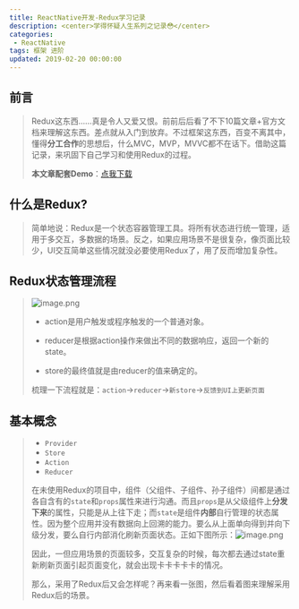```yaml
---
title: ReactNative开发-Redux学习记录
description: <center>学得怀疑人生系列之记录😳</center>
categories:
 - ReactNative
tags: 框架 进阶
updated: 2019-02-20 00:00:00
---
```


## 前言

> Redux这东西……真是令人又爱又恨。前前后后看了不下10篇文章+官方文档来理解这东西。差点就从入门到放弃。不过框架这东西，百变不离其中，懂得**分工合作**的思想后，什么MVC，MVP，MVVC都不在话下。借助这篇记录，来巩固下自己学习和使用Redux的过程。
>
> **本文章配套Demo**：[点我下载](<https://codeload.github.com/lyichao/ReduxDemo/zip/master>)

## 什么是Redux?

> 简单地说：Redux是一个状态容器管理工具。将所有状态进行统一管理，适用于多交互，多数据的场景。反之，如果应用场景不是很复杂，像页面比较少，UI交互简单这些情况就没必要使用Redux了，用了反而增加复杂性。

## Redux状态管理流程

> ![image.png](https://upload-images.jianshu.io/upload_images/8154981-6bc3c8cf8909d6f9.png?imageMogr2/auto-orient/strip%7CimageView2/2/w/1240)
>
> - action是用户触发或程序触发的一个普通对象。
>
> - reducer是根据action操作来做出不同的数据响应，返回一个新的state。
> - store的最终值就是由reducer的值来确定的。
>
> 梳理一下流程就是：`action`->`reducer`->`新store`->`反馈到UI上更新页面`

## 基本概念

> - `Provider`
> - `Store`
> - `Action`
> - `Reducer`
>
> 在未使用Redux的项目中，组件（父组件、子组件、孙子组件）间都是通过各自含有的`state`和`props`属性来进行沟通。而且`props`是从父级组件上**分发下来**的属性，只能是从上往下走；而`state`是组件**内部**自行管理的状态属性。因为整个应用并没有数据向上回溯的能力。要么从上面单向得到并向下级分发，要么自行内部消化刷新页面状态。正如下图所示：![image.png](https://upload-images.jianshu.io/upload_images/8154981-82eb10b250f3ff8a.png?imageMogr2/auto-orient/strip%7CimageView2/2/w/1240)
>
> 因此，一但应用场景的页面较多，交互复杂的时候，每次都去通过state重新刷新页面引起页面变化，就会出现卡卡卡卡卡的情况。
>
> 那么，采用了Redux后又会怎样呢？再来看一张图，然后看着图来理解采用Redux后的场景。


